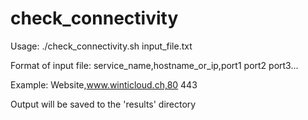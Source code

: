 # check_connectivity

Usage: ./check_connectivity.sh input_file.txt

Format of input file: service_name,hostname_or_ip,port1 port2 port3...

Example: Website,www.winticloud.ch,80 443

Output will be saved to the 'results' directory
